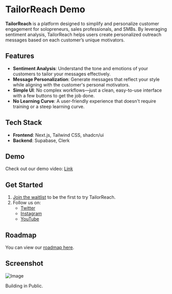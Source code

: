 # TailorReach Demo

**TailorReach** is a platform designed to simplify and personalize customer engagement for solopreneurs, sales professionals, and SMBs. By leveraging sentiment analysis, TailorReach helps users create personalized outreach messages based on each customer’s unique motivators.

## Features

- **Sentiment Analysis**: Understand the tone and emotions of your customers to tailor your messages effectively.
- **Message Personalization**: Generate messages that reflect your style while aligning with the customer's personal motivators.
- **Simple UI**: No complex workflows—just a clean, easy-to-use interface with a few buttons to get the job done.
- **No Learning Curve**: A user-friendly experience that doesn't require training or a steep learning curve.

## Tech Stack

- **Frontend**: Next.js, Tailwind CSS, shadcn/ui
- **Backend**: Supabase, Clerk

## Demo

Check out our demo video: [Link](https://www.youtube.com/watch?v=zO0kKSgBAU4&ab_channel=TailorReach)

## Get Started

1. [Join the waitlist](https://getwaitlist.com/waitlist/19812) to be the first to try TailorReach.
2. Follow us on:
   - [Twitter](https://x.com/TailorReach)
   - [Instagram](https://www.instagram.com/tailorreach.ai/)
   - [YouTube](https://www.youtube.com/channel/UC62D0itEEMqmNH5yCnf8nHg/)

## Roadmap

You can view our [roadmap here](https://ctf.aymnmohd.tech/tailorreach/roadmap).

## Screenshot
![Image](https://github.com/user-attachments/assets/7c47885a-534e-44aa-9cea-80a1a8a24dc6)

Building in Public.
